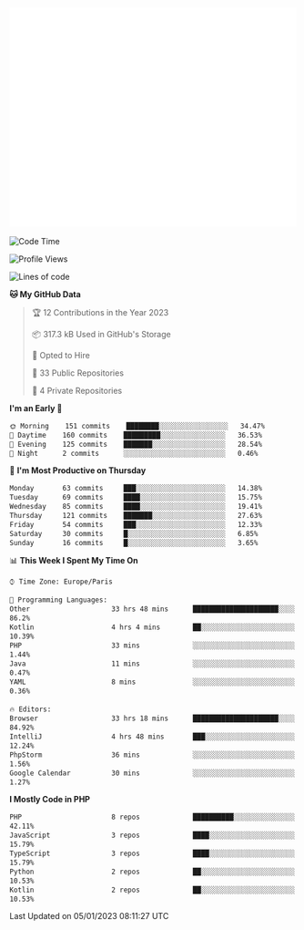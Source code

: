 ![Metrics](/github-metrics.svg)
<!--START_SECTION:waka-->
![Code Time](http://img.shields.io/badge/Code%20Time-127%20hrs%2037%20mins-blue)

![Profile Views](http://img.shields.io/badge/Profile%20Views-4-blue)

![Lines of code](https://img.shields.io/badge/From%20Hello%20World%20I%27ve%20Written-143%20Thousand%20lines%20of%20code-blue)

**🐱 My GitHub Data** 

> 🏆 12 Contributions in the Year 2023
 > 
> 📦 317.3 kB Used in GitHub's Storage 
 > 
> 💼 Opted to Hire
 > 
> 📜 33 Public Repositories 
 > 
> 🔑 4 Private Repositories  
 > 
**I'm an Early 🐤** 

```text
🌞 Morning    151 commits    ████████░░░░░░░░░░░░░░░░░   34.47% 
🌆 Daytime    160 commits    █████████░░░░░░░░░░░░░░░░   36.53% 
🌃 Evening    125 commits    ███████░░░░░░░░░░░░░░░░░░   28.54% 
🌙 Night      2 commits      ░░░░░░░░░░░░░░░░░░░░░░░░░   0.46%

```
📅 **I'm Most Productive on Thursday** 

```text
Monday       63 commits     ███░░░░░░░░░░░░░░░░░░░░░░   14.38% 
Tuesday      69 commits     ████░░░░░░░░░░░░░░░░░░░░░   15.75% 
Wednesday    85 commits     ████░░░░░░░░░░░░░░░░░░░░░   19.41% 
Thursday     121 commits    ███████░░░░░░░░░░░░░░░░░░   27.63% 
Friday       54 commits     ███░░░░░░░░░░░░░░░░░░░░░░   12.33% 
Saturday     30 commits     █░░░░░░░░░░░░░░░░░░░░░░░░   6.85% 
Sunday       16 commits     █░░░░░░░░░░░░░░░░░░░░░░░░   3.65%

```


📊 **This Week I Spent My Time On** 

```text
⌚︎ Time Zone: Europe/Paris

💬 Programming Languages: 
Other                    33 hrs 48 mins      █████████████████████░░░░   86.2% 
Kotlin                   4 hrs 4 mins        ██░░░░░░░░░░░░░░░░░░░░░░░   10.39% 
PHP                      33 mins             ░░░░░░░░░░░░░░░░░░░░░░░░░   1.44% 
Java                     11 mins             ░░░░░░░░░░░░░░░░░░░░░░░░░   0.47% 
YAML                     8 mins              ░░░░░░░░░░░░░░░░░░░░░░░░░   0.36%

🔥 Editors: 
Browser                  33 hrs 18 mins      █████████████████████░░░░   84.92% 
IntelliJ                 4 hrs 48 mins       ███░░░░░░░░░░░░░░░░░░░░░░   12.24% 
PhpStorm                 36 mins             ░░░░░░░░░░░░░░░░░░░░░░░░░   1.56% 
Google Calendar          30 mins             ░░░░░░░░░░░░░░░░░░░░░░░░░   1.27%

```

**I Mostly Code in PHP** 

```text
PHP                      8 repos             ██████████░░░░░░░░░░░░░░░   42.11% 
JavaScript               3 repos             ████░░░░░░░░░░░░░░░░░░░░░   15.79% 
TypeScript               3 repos             ████░░░░░░░░░░░░░░░░░░░░░   15.79% 
Python                   2 repos             ██░░░░░░░░░░░░░░░░░░░░░░░   10.53% 
Kotlin                   2 repos             ██░░░░░░░░░░░░░░░░░░░░░░░   10.53%

```



 Last Updated on 05/01/2023 08:11:27 UTC
<!--END_SECTION:waka-->
